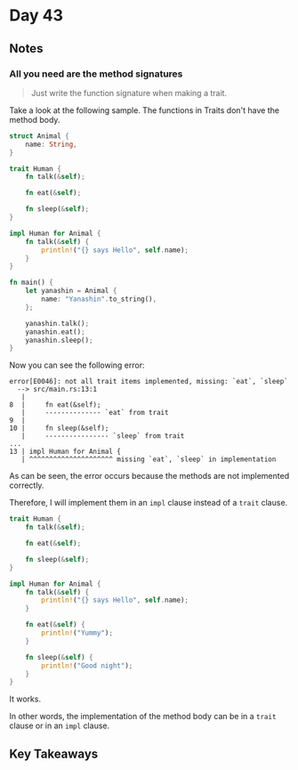 # Day 43

## Notes

### All you need are the method signatures

> Just write the function signature when making a trait.

Take a look at the following sample. The functions in Traits don't have the method body.

```rust
struct Animal {
    name: String,
}

trait Human {
    fn talk(&self);

    fn eat(&self);

    fn sleep(&self);
}

impl Human for Animal {
    fn talk(&self) {
        println!("{} says Hello", self.name);
    }
}

fn main() {
    let yanashin = Animal {
        name: "Yanashin".to_string(),
    };

    yanashin.talk();
    yanashin.eat();
    yanashin.sleep();
}
```

Now you can see the following error:

```shell
error[E0046]: not all trait items implemented, missing: `eat`, `sleep`
  --> src/main.rs:13:1
   |
8  |     fn eat(&self);
   |     -------------- `eat` from trait
9  |
10 |     fn sleep(&self);
   |     ---------------- `sleep` from trait
...
13 | impl Human for Animal {
   | ^^^^^^^^^^^^^^^^^^^^^ missing `eat`, `sleep` in implementation
```

As can be seen, the error occurs because the methods are not implemented correctly.

Therefore, I will implement them in an `impl` clause instead of a `trait` clause.

```rust
trait Human {
    fn talk(&self);

    fn eat(&self);

    fn sleep(&self);
}

impl Human for Animal {
    fn talk(&self) {
        println!("{} says Hello", self.name);
    }

    fn eat(&self) {
        println!("Yummy");
    }

    fn sleep(&self) {
        println!("Good night");
    }
}
```

It works.

In other words, the implementation of the method body can be in a `trait` clause or in an `impl` clause.

## Key Takeaways
